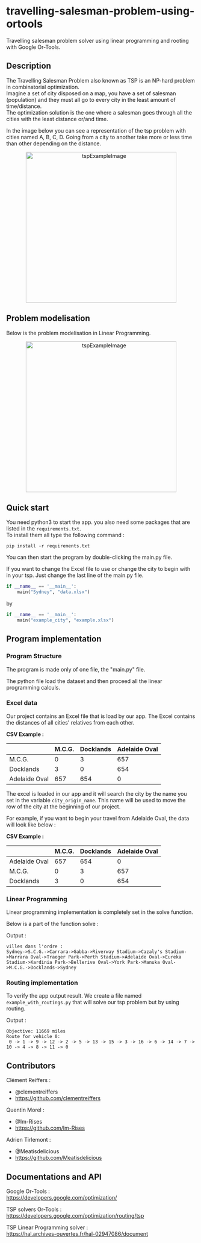 # travelling-salesman-problem-using-ortools

Travelling salesman problem solver using linear programming and rooting with Google Or-Tools.

## Description

The Travelling Salesman Problem also known as TSP is an NP-hard problem in combinatorial optimization.  
Imagine a set of city disposed on a map, you have a set of salesman (population) and they must all go to every city in
the least amount of time/distance.  
The optimization solution is the one where a salesman goes through all the cities with the least distance or/and time.

In the image below you can see a representation of the tsp problem with cities named A, B, C, D. Going from a city to
another take more or less time than other depending on the distance.

<p align="center">
    <img src="https://user-images.githubusercontent.com/59691442/165635831-5bfc72b5-0dd3-4a9f-afb0-b5ffd402ee88.png" alt="tspExampleImage" style="height:400px"/>
</p>

## Problem modelisation

Below is the problem modelisation in Linear Programming.

<p align="center">
    <img src="https://user-images.githubusercontent.com/59691442/169556846-231900f0-2195-478d-be14-0990f52ea1b4.png" alt="tspExampleImage" style="height:400px"/>
</p>

## Quick start

You need python3 to start the app. you also need some packages that are listed in the `requirements.txt`.  
To install them all type the following command :

```terminal
pip install -r requirements.txt
```

You can then start the program by double-clicking the main.py file.

If you want to change the Excel file to use or change the city to begin with in your tsp. 
Just change the last line of the main.py file.

```py
if __name__ == '__main__':
    main("Sydney", "data.xlsx")
```

by

```py
if __name__ == '__main__':
    main("example_city", "example.xlsx")
```

## Program implementation

### Program Structure

The program is made only of one file, the "main.py" file.

The python file load the dataset and then proceed all the linear programming calculs.

### Excel data

Our project contains an Excel file that is load by our app.
The Excel contains the distances of all cities' relatives from each other.

**CSV Example :**

| |M.C.G.|Docklands|Adelaide Oval|
|--|--|--|--|
|M.C.G.| 0| 3 |657 |
|Docklands| 3|0 |654 |
|Adelaide Oval| 657|654|0|

The excel is loaded in our app and it will search the city by the name you set in the variable `city_origin_name`. This
name will be used to move the row of the city at the beginning of our project.

For example, if you want to begin your travel from Adelaide Oval, the data will look like below :

**CSV Example :**

| |M.C.G.|Docklands|Adelaide Oval|
|--|--|--|--|
|Adelaide Oval| 657|654|0|
|M.C.G.| 0| 3 |657 |
|Docklands| 3|0 |654 |

### Linear Programming

Linear programming implementation is completely set in the solve function.

Below is a part of the function solve :

Output :

```
villes dans l'ordre : 
Sydney->S.C.G.->Carrara->Gabba->Riverway Stadium->Cazaly's Stadium->Marrara Oval->Traeger Park->Perth Stadium->Adelaide Oval->Eureka Stadium->Kardinia Park->Bellerive Oval->York Park->Manuka Oval->M.C.G.->Docklands->Sydney
```

### Routing implementation

To verify the app output result. We create a file named `example_with_routings.py` that will solve our tsp problem but
by using routing.

Output :

```
Objective: 11669 miles
Route for vehicle 0:
 0 -> 1 -> 9 -> 12 -> 2 -> 5 -> 13 -> 15 -> 3 -> 16 -> 6 -> 14 -> 7 -> 10 -> 4 -> 8 -> 11 -> 0
```

## Contributors

Clément Reiffers :

- @clementreiffers
- <https://github.com/clementreiffers>

Quentin Morel :

- @Im-Rises
- <https://github.com/Im-Rises>

Adrien Tirlemont :

- @Meatisdelicious
- <https://github.com/Meatisdelicious>

## Documentations and API

Google Or-Tools :  
<https://developers.google.com/optimization/>

TSP solvers Or-Tools :
<https://developers.google.com/optimization/routing/tsp>

TSP Linear Programming solver :  
<https://hal.archives-ouvertes.fr/hal-02947086/document>
